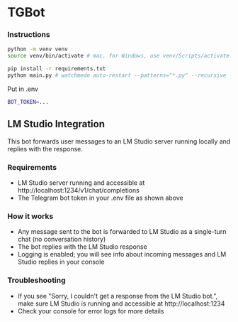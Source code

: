 # TGBot

### Instructions
```bash
python -m venv venv
source venv/bin/activate # mac. for Windows, use venv/Scripts/activate

pip install -r requirements.txt
python main.py # watchmedo auto-restart --patterns="*.py" --recursive -- python main.py
```

Put in .env
```bash
BOT_TOKEN=...
```

## LM Studio Integration

This bot forwards user messages to an LM Studio server running locally and replies with the response.

### Requirements
- LM Studio server running and accessible at http://localhost:1234/v1/chat/completions
- The Telegram bot token in your .env file as shown above

### How it works
- Any message sent to the bot is forwarded to LM Studio as a single-turn chat (no conversation history)
- The bot replies with the LM Studio response
- Logging is enabled; you will see info about incoming messages and LM Studio replies in your console

### Troubleshooting
- If you see "Sorry, I couldn't get a response from the LM Studio bot.", make sure LM Studio is running and accessible at http://localhost:1234
- Check your console for error logs for more details
